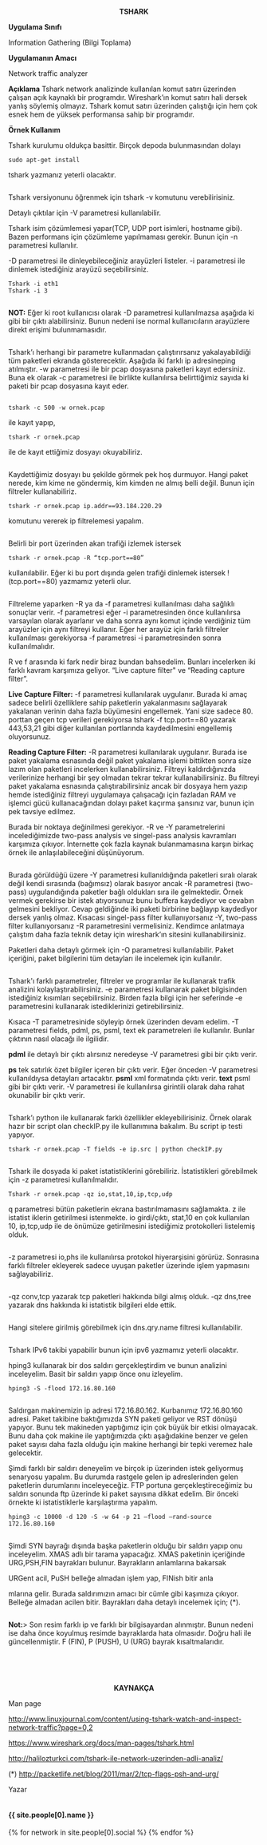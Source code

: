 <p style="text-align: center;"><strong>TSHARK</strong></p>
<strong>Uygulama Sınıfı</strong>

Information Gathering (Bilgi Toplama)

<strong>Uygulamanın Amacı</strong>

Network traffic analyzer

<strong>Açıklama</strong>
Tshark network analizinde kullanılan komut satırı üzerinden çalışan açık kaynaklı bir programdır. Wireshark’ın komut satırı hali dersek yanlış söylemiş olmayız. Tshark komut satırı üzerinden çalıştığı için hem çok esnek hem de yüksek performansa sahip bir programdır.<!--more-->

<strong>Örnek Kullanım</strong>

Tshark kurulumu oldukça basittir. Birçok depoda bulunmasından dolayı
~~~~
sudo apt-get install
~~~~
tshark yazmanız yeterli olacaktır.

<center><img src="http://sausiber.org/images/Tshark/1.jpg" class="img-responsive " alt=""></center>

Tshark versiyonunu öğrenmek için tshark -v komutunu verebilirisiniz.

Detaylı çıktılar için -V parametresi kullanılabilir.

Tshark isim çözümlemesi yapar(TCP, UDP port isimleri, hostname gibi). Bazen performans için çözümleme yapılmaması gerekir. Bunun için -n parametresi kullanılır.

-D parametresi ile dinleyebileceğiniz arayüzleri listeler. -i parametresi ile dinlemek istediğiniz arayüzü seçebilirsiniz.
~~~~
Tshark -i eth1
Tshark -i 3
~~~~
<center><img src="http://sausiber.org/images/Tshark/2.jpg" class="img-responsive " alt=""></center>


<strong>NOT:</strong> Eğer ki root kullanıcısı olarak -D parametresi kullanılmazsa aşağıda ki gibi bir çıktı alabilirsiniz. Bunun nedeni ise normal kullanıcıların arayüzlere direkt erişimi bulunmamasıdır.

<center><img src="http://sausiber.org/images/Tshark/3.jpg" class="img-responsive " alt=""></center>


Tshark’ı herhangi bir parametre kullanmadan çalıştırırsanız yakalayabildiği tüm paketleri ekranda gösterecektir. Aşağıda iki farklı ip adresineping atılmıştır.
-w parametresi ile bir pcap dosyasına paketleri kayıt edersiniz. Buna ek olarak -c parametresi ile birlikte kullanılırsa belirttiğimiz sayıda ki paketi bir pcap dosyasına kayıt eder.

<center><img src="http://sausiber.org/images/Tshark/4.jpg" class="img-responsive " alt=""></center>

~~~~
tshark -c 500 -w ornek.pcap
~~~~
ile kayıt yapıp,
~~~~
tshark -r ornek.pcap
~~~~
ile de kayıt ettiğimiz dosyayı okuyabiliriz.

<center><img src="http://sausiber.org/images/Tshark/5.jpg" class="img-responsive " alt=""></center>


Kaydettiğimiz dosyayı bu şekilde görmek pek hoş durmuyor. Hangi paket nerede, kim kime ne göndermiş, kim kimden ne almış belli değil. Bunun için filtreler kullanabiliriz.
~~~~
tshark -r ornek.pcap ip.addr==93.184.220.29
~~~~
komutunu vererek ip filtrelemesi yapalım.

<center><img src="http://sausiber.org/images/Tshark/6.jpg" class="img-responsive " alt=""></center>


Belirli bir port üzerinden akan trafiği izlemek istersek
~~~~
tshark -r ornek.pcap -R “tcp.port==80”
~~~~
kullanılabilir. Eğer ki bu port dışında gelen trafiği dinlemek istersek !(tcp.port==80) yazmamız yeterli olur.

<center><img src="http://sausiber.org/images/Tshark/6_1.jpg" class="img-responsive " alt=""></center>


Filtreleme yaparken -R ya da -f parametresi kullanılması daha sağlıklı sonuçlar verir. -f parametresi eğer -i parametresinden önce kullanılırsa varsayılan olarak ayarlanır ve daha sonra aynı komut içinde verdiğiniz tüm arayüzler için aynı filtreyi kullanır. Eğer her arayüz için farklı filtreler kullanılması gerekiyorsa -f parametresi -i parametresinden sonra kullanılmalıdır.

R ve f arasında ki fark nedir biraz bundan bahsedelim. Bunları incelerken iki farklı kavram karşımıza geliyor. “Live capture filter" ve “Reading capture filter”.

<strong>Live Capture Filter:</strong> -f parametresi kullanılarak uygulanır. Burada ki amaç sadece belirli özelliklere sahip paketlerin yakalanmasını sağlayarak yakalanan verinin daha fazla büyümesini engellemek. Yani size sadece 80. porttan geçen tcp verileri gerekiyorsa tshark -f tcp.port==80 yazarak 443,53,21 gibi diğer kullanılan portlarında kaydedilmesini engellemiş oluyorsunuz.

<strong>Reading Capture Filter:</strong> -R parametresi kullanılarak uygulanır. Burada ise paket yakalama esnasında değil paket yakalama işlemi bittikten sonra size lazım olan paketleri incelerken kullanabilirsiniz. Filtreyi kaldırdığınızda verilerinize herhangi bir şey olmadan tekrar tekrar kullanabilirsiniz. Bu filtreyi paket yakalama esnasında çalıştırabilirsiniz ancak bir dosyaya hem yazıp hemde istediğiniz filtreyi uygulamaya çalışacağı için fazladan RAM ve işlemci gücü kullanacağından dolayı paket kaçırma şansınız var, bunun için pek tavsiye edilmez.

Burada bir noktaya değinilmesi gerekiyor. -R ve -Y parametrelerini incelediğimizde two-pass analysis ve singel-pass analysis kavramları karşımıza çıkıyor. İnternette çok fazla kaynak bulanmamasına karşın birkaç örnek ile anlaşılabileceğini düşünüyorum.

<center><img src="http://sausiber.org/images/Tshark/6_2.jpg" class="img-responsive " alt=""></center>


Burada görüldüğü üzere -Y parametresi kullanıldığında paketleri sıralı olarak değil kendi sırasında (bağımsız) olarak basıyor ancak -R parametresi (two-pass) uygulandığında paketler bağlı oldukları sıra ile gelmektedir. Örnek vermek gerekirse bir istek atıyorsunuz bunu buffera kaydediyor ve cevabın gelmesini bekliyor. Cevap geldiğinde iki paketi birbirine bağlayıp kaydediyor dersek yanlış olmaz. Kısacası singel-pass filter kullanıyorsanız -Y, two-pass filter kullanıyorsanız -R parametresini vermelisiniz. Kendimce anlatmaya çalıştım daha fazla teknik detay için wireshark’ın sitesini kullanabilirsiniz.

Paketleri daha detaylı görmek için -O parametresi kullanılabilir. Paket içeriğini, paket bilgilerini tüm detayları ile incelemek için kullanılır.

<center><img src="http://sausiber.org/images/Tshark/6_3.jpg" class="img-responsive " alt=""></center>


Tshark'ı farklı parametreler, filtreler ve programlar ile kullanarak trafik analizini kolaylaştırabilirsiniz. -e parametresi kullanarak paket bilgisinden istediğiniz kısımları seçebilirsiniz. Birden fazla bilgi için her seferinde -e parametresini kullanarak istediklerinizi getirebilirsiniz.

Kısaca -T parametresinide söyleyip örnek üzerinden devam edelim. -T parametresi fields, pdml, ps, psml, text ek parametreleri ile kullanılır. Bunlar çıktının nasıl olacağı ile ilgilidir.

<strong>pdml</strong> ile detaylı bir çıktı alırsınız neredeyse -V parametresi gibi bir çıktı verir.

<strong> ps</strong> tek satırlık özet bilgiler içeren bir çıktı verir. Eğer önceden -V parametresi kullanıldıysa detayları artacaktır.
<strong>psml</strong> xml formatında çıktı verir.
<strong>text</strong> psml gibi bir çıktı verir. -V parametresi ile kullanılırsa girintili olarak daha rahat okunabilir bir çıktı verir.

<center><img src="http://sausiber.org/images/Tshark/7.jpg" class="img-responsive " alt=""></center>


Tshark’ı python ile kullanarak farklı özellikler ekleyebilirisiniz. Örnek olarak hazır bir script olan checkIP.py ile kullanımına bakalım. Bu script ip testi yapıyor.
~~~~
tshark -r ornek.pcap -T fields -e ip.src | python checkIP.py
~~~~
<center><img src="http://sausiber.org/images/Tshark/8.jpg" class="img-responsive " alt=""></center>


Tshark ile dosyada ki paket istatistiklerini görebiliriz. İstatistikleri görebilmek için -z parametresi kullanılmalıdır.
~~~~
Tshark -r ornek.pcap -qz io,stat,10,ip,tcp,udp
~~~~
q parametresi bütün paketlerin ekrana bastırılmamasını sağlamakta. z ile istatist iklerin getirilmesi istenmekte. io girdi/çıktı, stat,10 en çok kullanılan 10, ip,tcp,udp ile de önümüze getirilmesini istediğimiz protokolleri listelemiş olduk.

<center><img src="http://sausiber.org/images/Tshark/9.jpg" class="img-responsive " alt=""></center>


-z parametresi io,phs ile kullanılırsa protokol hiyerarşisini görürüz. Sonrasına farklı filtreler ekleyerek sadece uyuşan paketler üzerinde işlem yapmasını sağlayabiliriz.

<center><img src="http://sausiber.org/images/Tshark/9_1.jpg" class="img-responsive " alt=""></center>


-qz conv,tcp yazarak tcp paketleri hakkında bilgi almış olduk.
-qz dns,tree yazarak dns hakkında ki istatistik bilgileri elde ettik.

<center><img src="http://sausiber.org/images/Tshark/9_2.jpg" class="img-responsive " alt=""></center>
<center><img src="http://sausiber.org/images/Tshark/9_3.jpg" class="img-responsive " alt=""></center>


Hangi sitelere girilmiş görebilmek için dns.qry.name filtresi kullanılabilir.

<center><img src="http://sausiber.org/images/Tshark/10.jpg" class="img-responsive " alt=""></center>


Tshark IPv6 takibi yapabilir bunun için ipv6 yazmamız yeterli olacaktır.

hping3 kullanarak bir dos saldırı gerçekleştirdim ve bunun analizini inceleyelim.
Basit bir saldırı yapıp önce onu izleyelim.
~~~~
hping3 -S -flood 172.16.80.160
~~~~

<center><img src="http://sausiber.org/images/Tshark/11.jpg" class="img-responsive " alt=""></center>
<center><img src="http://sausiber.org/images/Tshark/12.jpg" class="img-responsive " alt=""></center>


Saldırgan makinemizin ip adresi 172.16.80.162. Kurbanımız 172.16.80.160 adresi. Paket takibine baktığımızda SYN paketi geliyor ve RST dönüşü yapıyor. Bunu tek makineden yaptığımız için çok büyük bir etkisi olmayacak. Bunu daha çok makine ile yaptığımızda çıktı aşağıdakine benzer ve gelen paket sayısı daha fazla olduğu için makine herhangi bir tepki veremez hale gelecektir.

Şimdi farklı bir saldırı deneyelim ve birçok ip üzerinden istek geliyormuş senaryosu yapalım. Bu durumda rastgele gelen ip adreslerinden gelen paketlerin durumlarını inceleyeceğiz. FTP portuna gerçekleştireceğimiz bu saldırı sonunda ftp üzerinde ki paket sayısına dikkat edelim. Bir önceki örnekte ki istatistiklerle karşılaştırma yapalım.
~~~~
hping3 -c 10000 -d 120 -S -w 64 -p 21 —flood —rand-source 172.16.80.160
~~~~

<center><img src="http://sausiber.org/images/Tshark/13.jpg" class="img-responsive " alt=""></center>

<center><img src="http://sausiber.org/images/Tshark/14.jpg" class="img-responsive " alt=""></center>


Şimdi SYN bayrağı dışında başka paketlerin olduğu bir saldırı yapıp onu inceleyelim. XMAS adlı bir tarama yapacağız. XMAS paketinin içeriğinde URG,PSH,FIN bayrakları bulunur. Bayrakların anlamlarına bakarsak

URGent acil, PuSH belleğe almadan işlem yap, FINish bitir anla

mlarına gelir. Burada saldırımızın amacı bir cümle gibi kaşımıza çıkıyor. Belleğe almadan acilen bitir. Bayrakları daha detaylı incelemek için; (*).

<center><img src="http://sausiber.org/images/Tshark/15.jpg" class="img-responsive " alt=""></center>
<center><img src="http://sausiber.org/images/Tshark/16.jpg" class="img-responsive" alt=""></center>

<strong>Not:</strong>> Son resim farklı ip ve farklı bir bilgisayardan alınmıştır. Bunun nedeni ise daha önce koyulmuş resimde bayraklarda hata olmasıdır. Doğru hali ile güncellenmiştir. F (FIN), P (PUSH), U (URG) bayrak kısaltmalarıdır.

&nbsp;

&nbsp;
<p style="text-align: center;"><strong>KAYNAKÇA</strong></p>
Man page

http://www.linuxjournal.com/content/using-tshark-watch-and-inspect-network-traffic?page=0,2

https://www.wireshark.org/docs/man-pages/tshark.html

http://halilozturkci.com/tshark-ile-network-uzerinden-adli-analiz/

(*) http://packetlife.net/blog/2011/mar/2/tcp-flags-psh-and-urg/



Yazar

<div class="col-sm-4 col-sm-offset-2">
        <div class="team-member">
            <img src="http://sausiber.org/images/team/{{ site.people[0].pic }}.jpg" class="img-responsive img-circle" alt="">
            <h4>{{ site.people[0].name }}</h4>
              {% for network in site.people[0].social %}
               <a href="{{ network.url }}"><i class="fa fa-{{ network.title }}"></i></a>
              {% endfor %}
